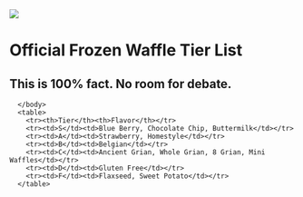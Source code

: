 <!doctype html>
  <html lang="en">
       <head>
           <meta charset="utf-8">
           <title>Frozen Waffle Tier List</title>
       </head>
       <body>
           <img src="images/seeds.jpg">
           <h1>
              Official Frozen Waffle Tier List 
          </h1>
          <style>
              body {
                 background-image url("images/waffle.png")
          </style>
          <h2>
             This is 100% fact. No room for debate.
          </h2>
          
      </body>
      <table>
        <tr><th>Tier</th><th>Flavor</th></tr>
        <tr><td>S</td><td>Blue Berry, Chocolate Chip, Buttermilk</td></tr>
        <tr><td>A</td><td>Strawberry, Homestyle</td></tr>
        <tr><td>B</td><td>Belgian</td></tr>
        <tr><td>C</td><td>Ancient Grian, Whole Grian, 8 Grian, Mini Waffles</td></tr>
        <tr><td>D</td><td>Gluten Free</td></tr>
        <tr><td>F</td><td>Flaxseed, Sweet Potato</td></tr>
      </table>
  </html>
  <html>
<html>
<body background="images/blueberryw.jpg">
</body>
</html> 
